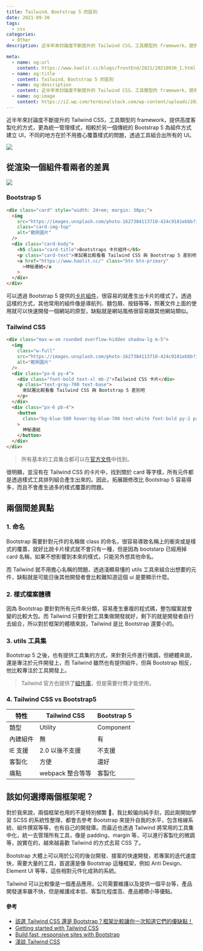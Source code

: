 ```yaml
---
title: Tailwind、Bootstrap 5 的區別
date: 2021-09-30
tags:
  - css
categories:
  - Other
description: 近半年來討論度不斷提升的 Tailwind CSS，工具類型的 framework，提供高度客製化的方式，更為統一管理樣式，相較於另一個傳統的 Bootstrap 5 為組件方式建立 UI，不同的地方在於不用擔心覆蓋樣式的問題，透過工具組合出所有的 UI。

meta:
  - name: og:url
    content: https://www.haolit.cc/blogs/frontEnd/2021/20210930_1.html
  - name: og:title
    content: Tailwind、Bootstrap 5 的區別
  - name: og:description
    content: 近半年來討論度不斷提升的 Tailwind CSS，工具類型的 framework，提供高度客製化的方式，更為統一管理樣式，相較於另一個傳統的 Bootstrap 5 為組件方式建立 UI，不同的地方在於不用擔心覆蓋樣式的問題，透過工具組合出所有的 UI。
  - name: og:image
    content: https://i2.wp.com/terminalstack.com/wp-content/uploads/2021/07/www.terminalstack.com_.png?w=2245&ssl=1
---
```


近半年來討論度不斷提升的 Tailwind CSS，工具類型的 framework，提供高度客製化的方式，更為統一管理樣式，相較於另一個傳統的 Bootstrap 5 為組件方式建立 UI，不同的地方在於不用擔心覆蓋樣式的問題，透過工具組合出所有的 UI。

<!-- more -->

![](https://i2.wp.com/terminalstack.com/wp-content/uploads/2021/07/www.terminalstack.com_.png?w=2245&ssl=1)

## 從渲染一個組件看兩者的差異

![](https://i.imgur.com/VuxW7qZ.png)

### Bootstrap 5

```html
<div class="card" style="width: 24rem; margin: 30px;">
  <img
    src="https://images.unsplash.com/photo-1627384113710-424c9181ebbb?ixid=MnwxMjA3fDB8MHxlZGl0b3JpYWwtZmVlZHw3fHx8ZW58MHx8fHw%3D&ixlib=rb-1.2.1&auto=format&fit=crop&w=800&q=60"
    class="card-img-top"
    alt="範例圖片"
  />
  <div class="card-body">
    <h5 class="card-title">Bootstraps 卡片組件</h5>
    <p class="card-text">來試著比較看看 Tailwind CSS 與 Bootstrap 5 差別吧</p>
    <a href="https://www.haolit.cc/" class="btn btn-primary"
      >神秘連結</a
    >
  </div>
</div>
```

可以透過 Bootstrap 5 提供的[卡片組件](https://getbootstrap.com/docs/5.1/components/card/)，很容易的就產生出卡片的樣式了。透過這樣的方式，其他常用的組件像是導航列、麵包屑、按鈕等等，照著文件上面的使用就可以快速開發一個網站的原型，缺點就是網站風格很容易跟其他網站類似。

### Tailwind CSS

```html
<div class="max-w-sm rounded overflow-hidden shadow-lg m-5">
  <img
    class="w-full"
    src="https://images.unsplash.com/photo-1627384113710-424c9181ebbb?ixid=MnwxMjA3fDB8MHxlZGl0b3JpYWwtZmVlZHw3fHx8ZW58MHx8fHw%3D&ixlib=rb-1.2.1&auto=format&fit=crop&w=800&q=60"
    alt="範例圖片"
  />
  <div class="px-6 py-4">
    <div class="font-bold text-xl mb-2">Tailwind CSS 卡片</div>
    <p class="text-gray-700 text-base">
      來試著比較看看 Tailwind CSS 與 Bootstrap 5 差別吧
    </p>
  </div>
  <div class="px-6 pb-4">
    <button
      class="bg-blue-500 hover:bg-blue-700 text-white font-bold py-2 px-4 rounded"
    >
      神秘連結
    </button>
  </div>
</div>
```

> 所有基本的工具集合都可以在[官方文件](https://tailwindcss.com/docs)中找到。

很明顯，並沒有在 Tailwind CSS 的卡片中，找到關於 card 等字樣，所有元件都是透過樣式工具排列組合產生出來的。因此，拓展跟修改比 Bootstrap 5 容易得多，而且不會產生過多的樣式覆蓋的問題。

## 兩個間差異點

### 1. 命名

Bootstrap 需要針對元件的名稱做 class 的命名，很容易導致名稱上的衝突或是樣式的覆蓋，就好比說卡片樣式就不會只有一種，但是因為 bootstarp 已經用掉 card 名稱，如果不想影響到本來的樣式，只能另外想其他命名。

而 Tailwind 就不用擔心名稱的問題，透過淺顯易懂的 utils 工具來組合出想要的元件，缺點就是可能日後其他開發者會比較難知道這個 ui 是要顯示什麼。

### 2. 樣式檔案體積

因為 Bootstrap 要針對所有元件來分類，容易產生重複的程式碼，整包檔案就會變的比較大包。而 Tailwind 只要針對工具集做開發就好，剩下的就是開發者自行去組合，所以對於框架的體積來說，Tailwind 是比 Bootstrap 還要小的。

### 3. utils 工具集

Bootstrap 5 之後，也有提供工具集的方式，來針對元件進行微調，但總體來說，還是專注於元件開發上，而 Tailwind 雖然也有提供組件，但與 Bootstrap 相反，他比較專注於工具開發上。

> Tailwind 官方也提供了[組件庫](https://tailwindui.com/)，但是需要付費才能使用。

### 4. Tailwind CSS vs Bootstrap5

| 特性     | Tailwind CSS     | Bootstrap 5 |
| -------- | ---------------- | ----------- |
| 類型     | Utility          | Component   |
| 內建組件 | 無               | 有          |
| IE 支援  | 2.0 以後不支援   | 不支援      |
| 客製化   | 方便             | 還好        |
| 痛點     | webpack 整合等等 | 客製化      |

## 該如何選擇兩個框架呢？

對於我來說，兩個框架也用的不是特別頻繁 ，我比較偏向純手刻，因此剛開始學習 SCSS 的系統性整理，都會去參考 Bootstrap 來提升自我的水平，包含格線系統、組件撰寫等等，也有自己的開發庫。而最近也透過 Tailwind 將常用的工具集中化，統一去管理所有工具，像是 padding、margin 等，可以進行客製化的微調等，說實在的，越來越喜歡 Tailwind 的方式去寫 CSS 了。

Bootstrap 大體上可以用於公司的後台開發、接案的快速開發，若專案的迭代速度快，需要大量的工具，首選還是像 Bootstrap 這種框架，例如 Anti Design、Element UI 等等，這些相對元件化成熟的系統。

Tailwind 可以比較像是一個產品應用，公司需要維護以及提供一個平台等，產品開發速率雖不快，但是維護成本低、客製化程度高、產品體積小等優點。

#### 參考

- [該選 Tailwind CSS 還是 Bootstrap？框架比較讓你一次知道它們的優缺點！](https://blog.hiskio.com/tailwind-css-or-bootstrap/)
- [Getting started with Tailwind CSS](https://tailwindcss.com/docs)
- [Build fast, responsive sites with Bootstrap](https://getbootstrap.com/docs/5.0/getting-started/introduction/)
- [淺談 Tailwind CSS](https://medium.com/@hayato.chang/%E6%B7%BA%E8%AB%87-tailwind-css-4153d86eb661)
